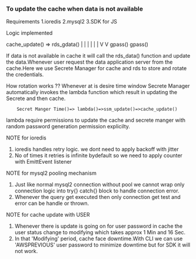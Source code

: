### To update the cache when data is not available ###

Requirements
1.ioredis
2.mysql2
3.SDK for JS

Logic implemented

cache_update() => rds_gdata() 
    |                  |
    |                  |
    |                  |
    V                  V
    gpass()           gpass()


If data is not available in cache it will call the rds_data() function
and update the data.Whenever user request the data application server
from the cache.Here we use Secrete Manager for cache and rds to store
and rotate the credentials.


How rotation works ??
Whenever at is desire time window Secrete Manager automatically invokes
the lambda function which result in updating the Secrete and then cache.

        Secret Manger Time()=> lambda()=>ssm_update()=>cache_update()

lambda require permissions to update the cache and secrete manger with
random password generation permission explicilty.


NOTE for ioredis
1. ioredis handles retry logic. we dont need to apply backoff with jitter
2. No of times it retries is infinite bydefault so we need to apply counter
   with EmittEvent listener

NOTE for mysql2 pooling mechanism
1. Just like normal mysql2 connection without pool we cannot wrap only connection
   logic into try{} catch{} block to handle connection error.
2. Whenever the query get executed then only connection get test and error can be
   handle or thrown.

NOTE for cache update with USER
1. Whenever there is update is going on for user password in cache the user status 
   change to modifying which takes approx 1 Min and 16 Sec.
2. In that 'Modifying' period, cache face downtime.With CLI we can use 'AWSPREVIOUS'
   user password to minimize downtime but for SDK it will not work.